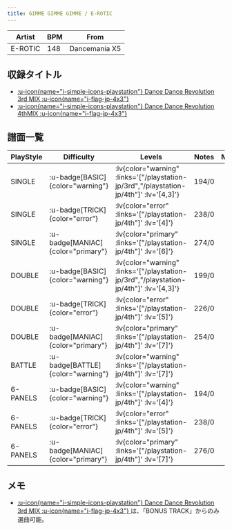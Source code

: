 ```yaml
---
title: GIMME GIMME GIMME / E-ROTIC
---
```


|Artist|BPM|From|
|------|---|----|
|E-ROTIC|148|Dancemania X5|

## 収録タイトル

- [ :u-icon{name="i-simple-icons-playstation"} Dance Dance Revolution 3rd MIX :u-icon{name="i-flag-jp-4x3"} ](/playstation-jp/3rd)
- [ :u-icon{name="i-simple-icons-playstation"} Dance Dance Revolution 4thMIX :u-icon{name="i-flag-jp-4x3"} ](/playstation-jp/4th)

## 譜面一覧

|PlayStyle|Difficulty|Levels|Notes|Movie|
|---------|----------|------|-----|-----|
|SINGLE| :u-badge[BASIC]{color="warning"} | :lv{color="warning" :links='["/playstation-jp/3rd","/playstation-jp/4th"]' :lv='[4,3]'} |194/0||
|SINGLE| :u-badge[TRICK]{color="error"} | :lv{color="error" :links='["/playstation-jp/4th"]' :lv='[4]'} |238/0||
|SINGLE| :u-badge[MANIAC]{color="primary"} | :lv{color="primary" :links='["/playstation-jp/4th"]' :lv='[6]'} |274/0||
|DOUBLE| :u-badge[BASIC]{color="warning"} | :lv{color="warning" :links='["/playstation-jp/3rd","/playstation-jp/4th"]' :lv='[4,3]'} |199/0||
|DOUBLE| :u-badge[TRICK]{color="error"} | :lv{color="error" :links='["/playstation-jp/4th"]' :lv='[5]'} |226/0||
|DOUBLE| :u-badge[MANIAC]{color="primary"} | :lv{color="primary" :links='["/playstation-jp/4th"]' :lv='[7]'} |254/0||
|BATTLE| :u-badge[BATTLE]{color="warning"} | :lv{color="warning" :links='["/playstation-jp/4th"]' :lv='[7]'} |||
|6-PANELS| :u-badge[BASIC]{color="warning"} | :lv{color="warning" :links='["/playstation-jp/4th"]' :lv='[4]'} |194/0||
|6-PANELS| :u-badge[TRICK]{color="error"} | :lv{color="error" :links='["/playstation-jp/4th"]' :lv='[5]'} |238/0||
|6-PANELS| :u-badge[MANIAC]{color="primary"} | :lv{color="primary" :links='["/playstation-jp/4th"]' :lv='[7]'} |276/0||

## メモ

- [ :u-icon{name="i-simple-icons-playstation"} Dance Dance Revolution 3rd MIX :u-icon{name="i-flag-jp-4x3"} ](/playstation-jp/3rd)は、「BONUS TRACK」からのみ選曲可能。
